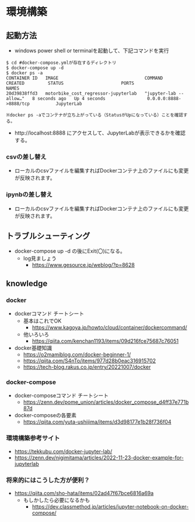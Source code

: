 # 環境構築
## 起動方法
* windows power shell or terminalを起動して、下記コマンドを実行
```
$ cd #docker-compose.ymlが存在するディレクトリ
$ docker-compose up -d
$ docker ps -a
CONTAINER ID   IMAGE                                 COMMAND                   CREATED         STATUS                      PORTS                           NAMES
20d39838ffd3   motorbike_cost_regressor-jupyterlab   "jupyter-lab --allow…"   8 seconds ago   Up 4 seconds                0.0.0.0:8888->8888/tcp          JupyterLab

※docker ps -aでコンテナが立ち上がっている（StatusがUpになっている）ことを確認する。
```
* http://localhost:8888 にアクセスして、JupyterLabが表示できるかを確認する。

### csvの差し替え
* ローカルのcsvファイルを編集すればDockerコンテナ上のファイルにも変更が反映されます。

### ipynbの差し替え
* ローカルのcsvファイルを編集すればDockerコンテナ上のファイルにも変更が反映されます。

## トラブルシューティング
* docker-compose up -d の後にExit(〇)になる。
  * log見ましょう
    * https://www.gesource.jp/weblog/?p=8628

## knowledge
### docker
* dockerコマンド チートシート
  * 基本はこれでOK
    * https://www.kagoya.jp/howto/cloud/container/dockercommand/
  * 他いろいろ
    * https://qiita.com/kenchan1193/items/09d216fce75687c76051
* docker基礎知識
  * https://o2mamiblog.com/docker-beginner-1/
  * https://qiita.com/S4nTo/items/977d28b0eac316915702
  * https://tech-blog.rakus.co.jp/entry/20221007/docker

### docker-compose
* docker-composeコマンド チートシート
  * https://zenn.dev/pome_union/articles/docker_compose_d4ff37e771b87d
* docker-composeの各要素
  * https://qiita.com/yuta-ushijima/items/d3d98177e1b28f736f04

### 環境構築参考サイト
* https://tekkubu.com/docker-jupyter-lab/
* https://zenn.dev/nigimitama/articles/2022-11-23-docker-example-for-jupyterlab

### 将来的にはこうした方が便利？
* https://qiita.com/sho-hata/items/02ad47f67bce6816a69a
  * もしかしたら必要になるかも
    * https://dev.classmethod.jp/articles/jupyter-notebook-on-docker-compose/
